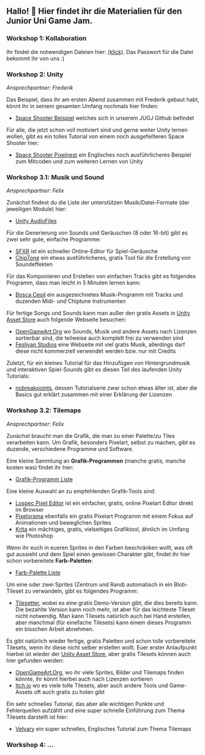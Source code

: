 ## Hallo! 👋 Hier findet ihr die Materialien für den Junior Uni Game Jam.

### Workshop 1: Kollaboration
Ihr findet die notwendigen Dateien hier: [(klick)](https://s0v.de/s/Game%20Jam.zip). Das Passwort für die Datei bekommt ihr von uns :)

### Workshop 2: Unity

*Ansprechpartner: Frederik*

Das Beispiel, dass ihr am ersten Abend zusammen mit Frederik gebaut habt, könnt ihr in seinem gesamten Umfang nochmals hier finden:
* [Space Shooter Beispiel](https://github.com/jugj/space-shooter-template) welches sich in unserem JUGJ Github befindet

Für alle, die jetzt schon voll motiviert sind und gerne weiter Unity lernen wollen, gibt es ein tolles Tutorial von einem noch ausgefeilteren Space Shooter hier:
* [Space Shooter Pixelnest](https://pixelnest.io/tutorials/2d-game-unity/) ein Englisches noch ausführlicheres Beispiel zum Mitcoden und zum weiteren Lernen von Unity

### Workshop 3.1: Musik und Sound

*Ansprechpartner: Felix*

Zunächst findest du die Liste der unterstützen Musik/Datei-Formate (der jeweiligen Module) hier:
* [Unity AudioFiles](https://docs.unity3d.com/Manual/AudioFiles.html)

Für die Generierung von Sounds und Geräuschen (8 oder 16-bit) gibt es zwei sehr gute, einfache Programme:
* [SFXR](https://sfxr.me/) ist ein schneller Online-Editor für Spiel-Geräusche
* [ChipTone](https://sfbgames.itch.io/chiptone) ein etwas ausführlicheres, gratis Tool für die Erstellung von Soundeffekten

Für das Komponieren und Erstellen von einfachen Tracks gibt es folgendes Programm, dass man leicht in 5 Minuten lernen kann:
* [Bosca Ceoil](https://terrycavanagh.itch.io/bosca-ceoil) ein ausgezeichnetes Musik-Programm mit Tracks und duzenden Midi- und Chiptune Instrumenten

Für fertige Songs und Sounds kann man außer den gratis Assets in [Unity Asset Store](https://assetstore.unity.com/?category=audio&free=true&orderBy=1) auch folgende Webseite besuchen:
* [OpenGameArt.Org](https://opengameart.org/art-search-advanced?keys=&field_art_type_tid%5B%5D=12&sort_by=count&sort_order=DESC) wo Sounds, Musik und andere Assets nach Lizenzen sortierbar sind, die teilweise auch komplett frei zu verwenden sind
* [Fesliyan Studios](https://www.fesliyanstudios.com) eine Webseite mit viel gratis Musik, allerdings darf diese nicht kommerziell verwendet werden bzw. nur mit Credits

Zuletzt, für ein kleines Tutorial für das Hinzufügen von Hintergrundmusik und interaktiven Spiel-Sounds gibt es diesen Teil des laufenden Unity Tutorials:
* [nobreakpoints](https://www.youtube.com/watch?v=evi8mSZN4Yc), dessen Tutorialserie zwar schon etwas älter ist, aber die Basics gut erklärt zusammen mit einer Erklärung der Lizenzen

### Workshop 3.2: Tilemaps

*Ansprechpartner: Felix*

Zunächst braucht man die Grafik, die man zu einer Palette/zu Tiles verarbeiten kann.
Um Grafik, besonders Pixelart, selbst zu machen, gibt es duzende, verschiedene Programme und Software.

Eine kleine Sammlung an **Grafik-Programmen** (manche gratis, manche kosten was) findet ihr hier:
* [Grafik-Programm Liste](https://lospec.com/pixel-art-software-list/)

Eine kleine Auswahl an zu empfehlenden Grafik-Tools sind:
* [Lospec Pixel Editor](https://apps.lospec.com/pixel-editor/) ist ein einfacher, gratis, online Pixelart Editor direkt im Browser
* [Pixelorama](https://orama-interactive.itch.io/pixelorama) ebenfalls ein gratis Pixelart Programm mit einem Fokus auf Animationen und beweglichen Sprites
* [Krita](https://krita.org/) ein mächtiges, gratis, vielseitiges Grafiktool, ähnlich im Umfang wie Photoshop

Wenn ihr euch in eueren Sprites in den Farben beschränken wollt, was oft gut aussieht und dem Spiel einen gewissen Charakter gibt, findet ihr hier schon vorbereitete **Farb-Paletten**:
* [Farb-Palette Liste](https://lospec.com/palette-list)

Um eine oder zwei Sprites (Zentrum und Rand) automatisch in ein Blob-Tileset zu verwandeln, gibt es folgendes Programm:
* [Tilesetter](https://www.tilesetter.org/), wobei es eine gratis Demo-Version gibt, die dies bereits kann. Die bezahlte Version kann noch mehr, ist aber für das leichteste Tileset nicht notwendig.
Man kann Tilesets natürlich auch bei Hand erstellen, aber manchmal (für einefache Tilesets) kann einem dieses Programm ein bisschen Arbeit abnehmen.

Es gibt natürlich wieder fertige, gratis Paletten und schon tolle vorbereitete Tilesets, wenn ihr diese nicht selber erstellen wollt.
Euer erster Anlaufpunkt hierbei ist wieder der [Unity Asset Store](https://assetstore.unity.com/?free=true&q=tileset&orderBy=1), aber gratis Tilesets können auch hier gefunden werden:
* [OpenGameArt.Org](https://opengameart.org/art-search-advanced?keys=&title=&field_art_tags_tid_op=or&field_art_tags_tid=&name=&field_art_type_tid%5B%5D=9&sort_by=count&sort_order=DESC&items_per_page=24&Collection=), wo ihr viele Sprites, Bilder und Tilemaps finden könnte, ihr könnt hierbei auch nach Lizenzen sortieren
* [Itch.io](https://itch.io/game-assets/tag-tileset) wo es viele tolle Tilesets, aber auch andere Tools und Game-Assets oft auch gratis zu holen gibt

Ein sehr schnelles Tutorial, das aber alle wichtigen Punkte und Fehlerquellen aufzählt und eine super schnelle Einführung zum Thema Tilesets darstellt ist hier:
* [Velvary](https://www.youtube.com/watch?v=DTp5zi8_u1U) ein super schnelles, Englisches Tutorial zum Thema Tilemaps

### Workshop 4: ...


